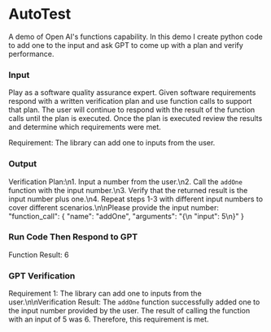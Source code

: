 # AutoTest
A demo of Open AI's functions capability. In this demo I create python code to add one to the input and ask GPT to come up with a plan and verify performance. 

### Input 
Play as a software quality assurance expert. 
Given software requirements respond with a written verification plan and use function calls to support that plan.
The user will continue to respond with the result of the function calls until the plan is executed. 
Once the plan is executed review the results and determine which requirements were met.  

Requirement: The library can add one to inputs from the user.  

### Output 
Verification Plan:\n1. Input a number from the user.\n2. Call the `addOne` function with the input number.\n3. Verify that the returned result is the input number plus one.\n4. Repeat steps 1-3 with different input numbers to cover different scenarios.\n\nPlease provide the input number:
"function_call": {
          "name": "addOne",
          "arguments": "{\n  \"input\": 5\n}"
        }
### Run Code Then Respond to GPT 
Function Result: 6

### GPT Verification 
Requirement 1: The library can add one to inputs from the user.\n\nVerification Result: The `addOne` function successfully added one to the input number provided by the user. The result of calling the function with an input of 5 was 6. Therefore, this requirement is met.
